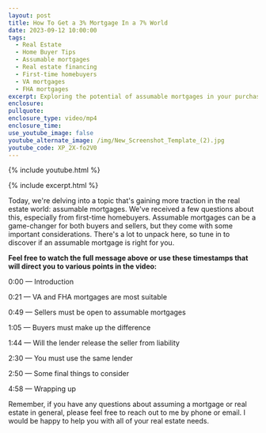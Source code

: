 ```yaml
---
layout: post
title: How To Get a 3% Mortgage In a 7% World
date: 2023-09-12 10:00:00
tags:
  - Real Estate
  - Home Buyer Tips
  - Assumable mortgages
  - Real estate financing
  - First-time homebuyers
  - VA mortgages
  - FHA mortgages
excerpt: Exploring the potential of assumable mortgages in your purchasing plans.
enclosure:
pullquote:
enclosure_type: video/mp4
enclosure_time:
use_youtube_image: false
youtube_alternate_image: /img/New_Screenshot_Template_(2).jpg
youtube_code: XP_2X-fo2V0
---
```

{% include youtube.html %}

{% include excerpt.html %}

Today, we're delving into a topic that's gaining more traction in the real estate world: assumable mortgages. We've received a few questions about this, especially from first-time homebuyers. Assumable mortgages can be a game-changer for both buyers and sellers, but they come with some important considerations. There's a lot to unpack here, so tune in to discover if an assumable mortgage is right for you.

**Feel free to watch the full message above or use these timestamps that will direct you to various points in the video:**

0:00 — Introduction

0:21 — VA and FHA mortgages are most suitable

0:49 — Sellers must be open to assumable mortgages

1:05 — Buyers must make up the difference

1:44 — Will the lender release the seller from liability

2:30 — You must use the same lender

2:50 — Some final things to consider

4:58 — Wrapping up

Remember, if you have any questions about assuming a mortgage or real estate in general, please feel free to reach out to me by phone or email. I would be happy to help you with all of your real estate needs.